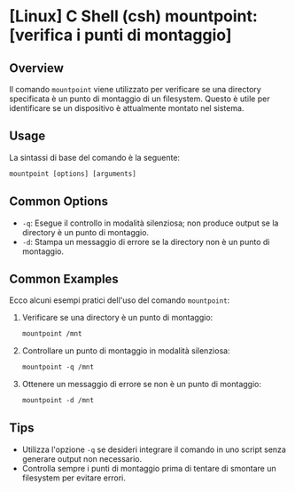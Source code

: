 # [Linux] C Shell (csh) mountpoint: [verifica i punti di montaggio]

## Overview
Il comando `mountpoint` viene utilizzato per verificare se una directory specificata è un punto di montaggio di un filesystem. Questo è utile per identificare se un dispositivo è attualmente montato nel sistema.

## Usage
La sintassi di base del comando è la seguente:

```csh
mountpoint [options] [arguments]
```

## Common Options
- `-q`: Esegue il controllo in modalità silenziosa; non produce output se la directory è un punto di montaggio.
- `-d`: Stampa un messaggio di errore se la directory non è un punto di montaggio.

## Common Examples
Ecco alcuni esempi pratici dell'uso del comando `mountpoint`:

1. Verificare se una directory è un punto di montaggio:
   ```csh
   mountpoint /mnt
   ```

2. Controllare un punto di montaggio in modalità silenziosa:
   ```csh
   mountpoint -q /mnt
   ```

3. Ottenere un messaggio di errore se non è un punto di montaggio:
   ```csh
   mountpoint -d /mnt
   ```

## Tips
- Utilizza l'opzione `-q` se desideri integrare il comando in uno script senza generare output non necessario.
- Controlla sempre i punti di montaggio prima di tentare di smontare un filesystem per evitare errori.